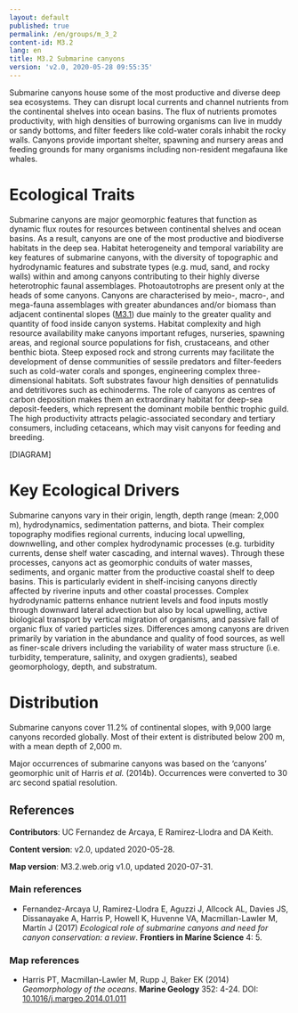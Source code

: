 ```yaml
---
layout: default
published: true
permalink: /en/groups/m_3_2
content-id: M3.2
lang: en
title: M3.2 Submarine canyons
version: 'v2.0, 2020-05-28 09:55:35'
---
```


Submarine canyons house some of the most productive and diverse deep sea ecosystems. They can disrupt local currents and  channel nutrients from the continental shelves into ocean basins. The flux of nutrients promotes productivity, with high densities of burrowing organisms can live in muddy or sandy bottoms, and filter feeders like cold-water corals inhabit the rocky walls. Canyons provide important shelter, spawning and nursery areas and feeding grounds for many organisms including non-resident megafauna like whales.

# Ecological Traits
 
Submarine canyons are major geomorphic features that function as dynamic flux routes for resources between continental shelves and ocean basins. As a result, canyons are one of the most productive and biodiverse habitats in the deep sea. Habitat heterogeneity and temporal variability are key features of submarine canyons, with the diversity of topographic and hydrodynamic features and substrate types (e.g. mud, sand, and rocky walls) within and among canyons contributing to their highly diverse heterotrophic faunal assemblages. Photoautotrophs are present only at the heads of some canyons. Canyons are characterised by meio-, macro-, and mega-fauna assemblages with greater abundances and/or biomass than adjacent continental slopes ([M3.1](/explore/groups/M3.1)) due mainly to the greater quality and quantity of food inside canyon systems. Habitat complexity and high resource availability make canyons important refuges, nurseries, spawning areas, and regional source populations for fish, crustaceans, and other benthic biota. Steep exposed rock and strong currents may facilitate the development of dense communities of sessile predators and filter-feeders such as cold-water corals and sponges, engineering complex three-dimensional habitats. Soft substrates favour high densities of pennatulids and detritivores such as echinoderms. The role of canyons as centres of carbon deposition makes them an extraordinary habitat for deep-sea deposit-feeders, which represent the dominant mobile benthic trophic guild. The high productivity attracts pelagic-associated secondary and tertiary consumers, including cetaceans, which may visit canyons for feeding and breeding.
 
[DIAGRAM]

# Key Ecological Drivers
 
Submarine canyons vary in their origin, length, depth range (mean: 2,000 m), hydrodynamics, sedimentation patterns, and biota. Their complex topography modifies regional currents, inducing local upwelling, downwelling, and other complex hydrodynamic processes (e.g. turbidity currents, dense shelf water cascading, and internal waves). Through these processes, canyons act as geomorphic conduits of water masses, sediments, and organic matter from the productive coastal shelf to deep basins. This is particularly evident in shelf-incising canyons directly affected by riverine inputs and other coastal processes. Complex hydrodynamic patterns enhance nutrient levels and food inputs mostly through downward lateral advection but also by local upwelling, active biological transport by vertical migration of organisms, and passive fall of organic flux of varied particles sizes. Differences among canyons are driven primarily by variation in the abundance and quality of food sources, as well as finer-scale drivers including the variability of water mass structure (i.e. turbidity, temperature, salinity, and oxygen gradients), seabed geomorphology, depth, and substratum.
 
# Distribution
 
Submarine canyons cover 11.2% of continental slopes, with 9,000 large canyons recorded globally. Most of their extent is distributed below 200 m, with a mean depth of 2,000 m.

Major occurrences of submarine canyons was based on the ‘canyons’ geomorphic unit of Harris _et al._ (2014b). Occurrences were converted to 30 arc second spatial resolution.

## References

**Contributors**: UC Fernandez de Arcaya, E Ramirez-Llodra and DA Keith.

**Content version**: v2.0, updated 2020-05-28.

**Map version**: M3.2.web.orig v1.0, updated 2020-07-31.

### Main references
* Fernandez-Arcaya U, Ramirez-Llodra E, Aguzzi J, Allcock AL, Davies JS, Dissanayake A, Harris P, Howell K, Huvenne VA, Macmillan-Lawler M, Martín J  (2017) *Ecological role of submarine canyons and need for canyon conservation: a review*. **Frontiers in Marine Science** 4: 5.

### Map references
* Harris PT, Macmillan-Lawler M, Rupp J, Baker EK  (2014) *Geomorphology of the oceans*. **Marine Geology** 352: 4-24. DOI: [10.1016/j.margeo.2014.01.011](http://doi.org/10.1016/j.margeo.2014.01.011)
